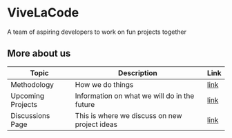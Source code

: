 # ViveLaCode

A team of aspiring developers to work on fun projects together

## More about us

| Topic | Description | Link |
| ----- | ----------- | ---- |
| Methodology | How we do things | [link](https://github.com/ViveLaCode/.github/blob/main/Methodology.md) |
| Upcoming Projects | Information on what we will do in the future | [link](https://github.com/ViveLaCode/.github/blob/main/Upcoming%20Projects.md) |
| Discussions Page | This is where we discuss on new project ideas | [link](https://github.com/ViveLaCode/.github/discussions) |
